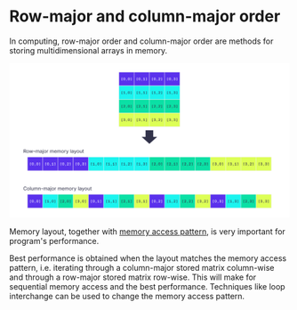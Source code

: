 # Row-major and column-major order

In computing, row-major order and column-major order are methods for storing
multidimensional arrays in memory.

![Row-major and column-major memory layout diagram](../static/img/Row-major_column-major.svg)

Memory layout, together with
[memory access pattern](Memory-access-pattern.md), is very important
for program's performance.

Best performance is obtained when the layout matches the memory access pattern,
i.e. iterating through a column-major stored matrix column-wise and through a
row-major stored matrix row-wise. This will make for sequential memory access
and the best performance. Techniques like loop interchange can be used to change
the memory access pattern.
